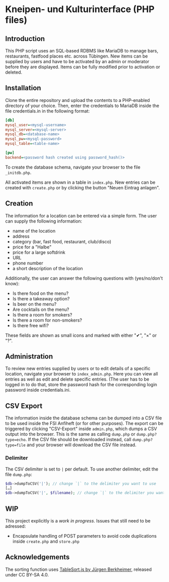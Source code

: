 # Kneipen- und Kulturinterface (PHP files)
## Introduction
This PHP script uses an SQL-based RDBMS like MariaDB to manage bars, restaurants, fastfood places etc. across Tübingen.
New items can be supplied by users and have to be activated by an admin or moderator before they are displayed.
Items can be fully modified prior to activation or deleted.

## Installation
Clone the entire repository and upload the contents to a PHP-enabled directory of your choice.
Then, enter the credentials to MariaDB inside the file credentials.in in the following format:

```ini
[db]
mysql_user=<mysql-username>
mysql_server=<mysql-server>
mysql_db=<database-name>
mysql_pw=<mysql-password>
mysql_table=<table-name>

[pw]
backend=<password hash created using password_hash()>
```

To create the database schema, navigate your browser to the file `_initdb.php`.

All activated items are shown in a table in `index.php`. New entries can be created with `create.php` or by clicking the button "Neuen Eintrag anlagen".

## Creation
The information for a location can be entered via a simple form. The user can supply the following information:
- name of the location
- address
- category (bar, fast food, restaurant, club/disco)
- price for a "Halbe"
- price for a large softdrink
- URL
- phone number
- a short description of the location

Additionally, the user can answer the following questions with (yes/no/don't know):
- Is there food on the menu?
- Is there a takeaway option?
- Is beer on the menu?
- Are cocktails on the menu?
- Is there a room for smokers? 
- Is there a room for non-smokers?
- Is there free wifi?

These fields are shown as small icons and marked with either "✔", "×" or "?".


## Administration
To review new entries supplied by users or to edit details of a specific location, navigate your browser to `index_admin.php`. Here you can view all entries as well as edit and delete specific entries.
(The user has to be logged in to do that, store the password hash for the corresponding login password inside credentials.ini.

## CSV Export
The information inside the database schema can be dumped into a CSV file to be used inside the FSI Anfiheft (or for other purposes). The export can be triggered by clicking "CSV-Export" inside `admin.php`, which dumps a CSV output into the browser. This is the same as calling `dump.php` or `dump.php?type=echo`.
If the CSV file should be downloaded instead, call `dump.php?type=file` and your browser will download the CSV file instead.

### Delimiter
The CSV delimiter is set to `|` per default. To use another delimiter, edit the file `dump.php`:
```php
$db->dumpToCSV('|'); // change `|` to the delimiter you want to use
[…]
$db->dumpToCSV('|', $filename); // change `|` to the delimiter you want to use
```

## WIP
This project explicitly is a *work in progress*. Issues that still need to be adressed:
- Encapsulate handling of POST parameters to avoid code duplications inside `create.php` and `store.php`

## Acknowledgements
The sorting function uses [TableSort.js by Jürgen Berkheimer](https://www.j-berkemeier.de/TableSort.html), released under CC BY-SA 4.0.

